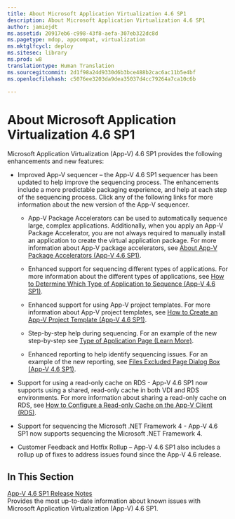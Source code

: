 ```yaml
---
title: About Microsoft Application Virtualization 4.6 SP1
description: About Microsoft Application Virtualization 4.6 SP1
author: jamiejdt
ms.assetid: 20917eb6-c998-43f8-aefa-307eb322dc8d
ms.pagetype: mdop, appcompat, virtualization
ms.mktglfcycl: deploy
ms.sitesec: library
ms.prod: w8
translationtype: Human Translation
ms.sourcegitcommit: 2d1f98a24d9330d6b3bce488b2cac6ac11b5e4bf
ms.openlocfilehash: c5076ee3203da9dea35037d4cc79264a7ca10c6b

---
```



# About Microsoft Application Virtualization 4.6 SP1


Microsoft Application Virtualization (App-V) 4.6 SP1 provides the following enhancements and new features:

-   Improved App-V sequencer – the App-V 4.6 SP1 sequencer has been updated to help improve the sequencing process. The enhancements include a more predictable packaging experience, and help at each step of the sequencing process. Click any of the following links for more information about the new version of the App-V sequencer.

    -   App-V Package Accelerators can be used to automatically sequence large, complex applications. Additionally, when you apply an App-V Package Accelerator, you are not always required to manually install an application to create the virtual application package. For more information about App-V package accelerators, see [About App-V Package Accelerators (App-V 4.6 SP1)](about-app-v-package-accelerators--app-v-46-sp1-.md).

    -   Enhanced support for sequencing different types of applications. For more information about the different types of applications, see [How to Determine Which Type of Application to Sequence (App-V 4.6 SP1)](how-to-determine-which-type-of-application-to-sequence---app-v-46-sp1-.md).

    -   Enhanced support for using App-V project templates. For more information about App-V project templates, see [How to Create an App-V Project Template (App-V 4.6 SP1)](how-to-create-an-app-v-project-template--app-v-46-sp1-.md).

    -   Step-by-step help during sequencing. For an example of the new step-by-step see [Type of Application Page (Learn More)](type-of-application-page--learn-more-.md).

    -   Enhanced reporting to help identify sequencing issues. For an example of the new reporting, see [Files Excluded Page Dialog Box (App-V 4.6 SP1)](files-excluded-page-dialog-box--app-v-46-sp1-.md).

-   Support for using a read-only cache on RDS - App-V 4.6 SP1 now supports using a shared, read-only cache in both VDI and RDS environments. For more information about sharing a read-only cache on RDS, see [How to Configure a Read-only Cache on the App-V Client (RDS)](how-to-configure-a-read-only-cache-on-the-app-v-client--rds--sp1.md).

-   Support for sequencing the Microsoft .NET Framework 4 - App-V 4.6 SP1 now supports sequencing the Microsoft .NET Framework 4.

-   Customer Feedback and Hotfix Rollup – App-V 4.6 SP1 also includes a rollup up of fixes to address issues found since the App-V 4.6 release.

## In This Section


<a href="" id="app-v-4-6-sp1-release-notes"></a>[App-V 4.6 SP1 Release Notes](app-v-46-sp1-release-notes.md)  
Provides the most up-to-date information about known issues with Microsoft Application Virtualization (App-V) 4.6 SP1.

 

 








<!--HONumber=Jun16_HO4-->


